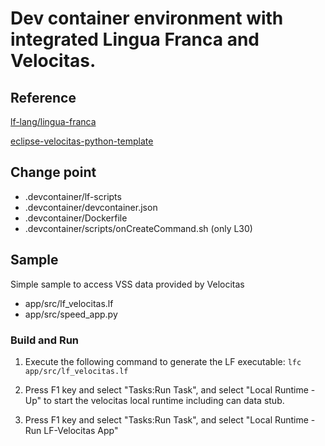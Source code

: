 # Dev container environment with integrated Lingua Franca and Velocitas.

## Reference
[lf\-lang/lingua\-franca](https://github.com/lf-lang/lingua-franca)

[eclipse\-velocitas\-python\-template](https://github.com/eclipse-velocitas/vehicle-app-python-template)

## Change point

* .devcontainer/lf-scripts
* .devcontainer/devcontainer.json
* .devcontainer/Dockerfile
* .devcontainer/scripts/onCreateCommand.sh (only L30)

## Sample
Simple sample to access VSS data provided by Velocitas

* app/src/lf_velocitas.lf
* app/src/speed_app.py

### Build and Run

1. Execute the following command to generate the LF executable: `lfc app/src/lf_velocitas.lf`

1. Press F1 key and select "Tasks:Run Task", and select "Local Runtime - Up" to start the velocitas local runtime including can data stub.
1. Press F1 key and select "Tasks:Run Task", and select "Local Runtime - Run LF-Velocitas App"


